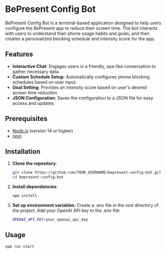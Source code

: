 # BePresent Config Bot

BePresent Config Bot is a terminal-based application designed to help users configure the BePresent app to reduce their screen time. The bot interacts with users to understand their phone usage habits and goals, and then creates a personalized blocking schedule and intensity score for the app.

## Features

- **Interactive Chat**: Engages users in a friendly, spa-like conversation to gather necessary data.
- **Custom Schedule Setup**: Automatically configures phone blocking schedules based on user input.
- **Goal Setting**: Provides an intensity score based on user's desired screen time reduction.
- **JSON Configuration**: Saves the configuration to a JSON file for easy access and updates.

## Prerequisites

- [Node.js](https://nodejs.org/en/download/) (version 14 or higher)
- [npm](https://www.npmjs.com/get-npm)

## Installation

1. **Clone the repository**:
   ```bash
   git clone https://github.com/YOUR_USERNAME/bepresent-config-bot.git
   cd bepresent-config-bot
2. **Install dependencies**:
   ```bash
   npm install

3. **Set up environment variables**:
   Create a .env file in the root directory of the project.
   Add your OpenAI API key to the .env file:
   ```bash
   OPENAI_API_KEY=your_openai_api_key

## Usage
   ```bash
   npm run start